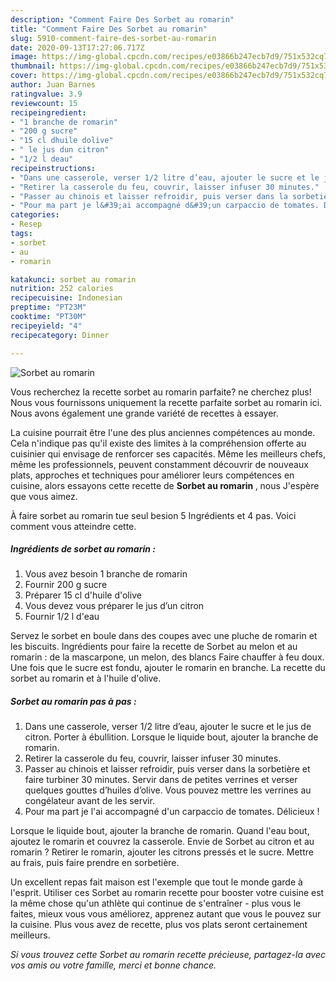 ```yaml
---
description: "Comment Faire Des Sorbet au romarin"
title: "Comment Faire Des Sorbet au romarin"
slug: 5910-comment-faire-des-sorbet-au-romarin
date: 2020-09-13T17:27:06.717Z
image: https://img-global.cpcdn.com/recipes/e03866b247ecb7d9/751x532cq70/sorbet-au-romarin-photo-principale-de-la-recette.jpg
thumbnail: https://img-global.cpcdn.com/recipes/e03866b247ecb7d9/751x532cq70/sorbet-au-romarin-photo-principale-de-la-recette.jpg
cover: https://img-global.cpcdn.com/recipes/e03866b247ecb7d9/751x532cq70/sorbet-au-romarin-photo-principale-de-la-recette.jpg
author: Juan Barnes
ratingvalue: 3.9
reviewcount: 15
recipeingredient:
- "1 branche de romarin"
- "200 g sucre"
- "15 cl dhuile dolive"
- " le jus dun citron"
- "1/2 l deau"
recipeinstructions:
- "Dans une casserole, verser 1/2 litre d’eau, ajouter le sucre et le jus de citron. Porter à ébullition. Lorsque le liquide bout, ajouter la branche de romarin."
- "Retirer la casserole du feu, couvrir, laisser infuser 30 minutes."
- "Passer au chinois et laisser refroidir, puis verser dans la sorbetière et faire turbiner 30 minutes. Servir dans de petites verrines et verser quelques gouttes d’huiles d’olive. Vous pouvez mettre les verrines au congélateur avant de les servir."
- "Pour ma part je l&#39;ai accompagné d&#39;un carpaccio de tomates. Délicieux !"
categories:
- Resep
tags:
- sorbet
- au
- romarin

katakunci: sorbet au romarin 
nutrition: 252 calories
recipecuisine: Indonesian
preptime: "PT23M"
cooktime: "PT30M"
recipeyield: "4"
recipecategory: Dinner

---
```



![Sorbet au romarin](https://img-global.cpcdn.com/recipes/e03866b247ecb7d9/751x532cq70/sorbet-au-romarin-photo-principale-de-la-recette.jpg)

Vous recherchez la recette sorbet au romarin parfaite? ne cherchez plus! Nous vous fournissons uniquement la recette parfaite sorbet au romarin ici. Nous avons également une grande variété de recettes à essayer.

La cuisine pourrait être l'une des plus anciennes compétences au monde. Cela n'indique pas qu'il existe des limites à la compréhension offerte au cuisinier qui envisage de renforcer ses capacités. Même les meilleurs chefs, même les professionnels, peuvent constamment découvrir de nouveaux plats, approches et techniques pour améliorer leurs compétences en cuisine, alors essayons cette recette de <strong> Sorbet au romarin </strong>, nous J'espère que vous aimez.

<!--inarticleads1-->

À faire sorbet au romarin tue seul besion 5 Ingrédients et 4 pas. Voici comment vous atteindre cette.

##### Ingrédients de sorbet au romarin :

1. Vous avez besoin 1 branche de romarin
1. Fournir 200 g sucre
1. Préparer 15 cl d&#39;huile d&#39;olive
1. Vous devez vous préparer  le jus d’un citron
1. Fournir 1/2 l d&#39;eau


Servez le sorbet en boule dans des coupes avec une pluche de romarin et les biscuits. Ingrédients pour faire la recette de Sorbet au melon et au romarin : de la mascarpone, un melon, des blancs Faire chauffer à feu doux. Une fois que le sucre est fondu, ajouter le romarin en branche. La recette du sorbet au romarin et à l&#39;huile d&#39;olive. 

<!--inarticleads2-->

##### Sorbet au romarin pas à pas :

1. Dans une casserole, verser 1/2 litre d’eau, ajouter le sucre et le jus de citron. Porter à ébullition. Lorsque le liquide bout, ajouter la branche de romarin.
1. Retirer la casserole du feu, couvrir, laisser infuser 30 minutes.
1. Passer au chinois et laisser refroidir, puis verser dans la sorbetière et faire turbiner 30 minutes. Servir dans de petites verrines et verser quelques gouttes d’huiles d’olive. Vous pouvez mettre les verrines au congélateur avant de les servir.
1. Pour ma part je l&#39;ai accompagné d&#39;un carpaccio de tomates. Délicieux !


Lorsque le liquide bout, ajouter la branche de romarin. Quand l&#39;eau bout, ajoutez le romarin et couvrez la casserole. Envie de Sorbet au citron et au romarin ? Retirer le romarin, ajouter les citrons pressés et le sucre. Mettre au frais, puis faire prendre en sorbetière. 

<!--inarticleads1-->

<p>
Un excellent repas fait maison est l'exemple que tout le monde garde à l'esprit. Utiliser ces Sorbet au romarin recette pour booster votre cuisine est la même chose qu'un athlète qui continue de s'entraîner - plus vous le faites, mieux vous vous améliorez, apprenez autant que vous le pouvez sur la cuisine. Plus vous avez de recette, plus vos plats seront certainement meilleurs.
</p>

<p>
<i>Si vous trouvez cette Sorbet au romarin recette précieuse, partagez-la avec vos amis ou votre famille, merci et bonne chance.</i>
</p>
